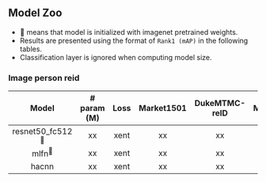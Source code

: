 ## Model Zoo
- :dog: means that model is initialized with imagenet pretrained weights.
- Results are presented using the format of `Rank1 (mAP)` in the following tables.
- Classification layer is ignored when computing model size.

### Image person reid
| Model | # param (M) | Loss | Market1501  | DukeMTMC-reID | MSMT17 |
| :---: | :---: | :---: | :---: | :---: | :---: |
| resnet50_fc512<sup>:dog:</sup> | xx | xent | xx | xx | xx |
| mlfn<sup>:dog:</sup> | xx | xent | xx | xx | xx |
| hacnn | xx | xent | xx | xx | xx |
